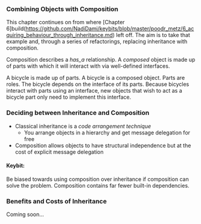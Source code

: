 ### Combining Objects with Composition

This chapter continues on from where [Chapter 6]build(https://github.com/NadiDami/keybits/blob/master/poodr_metz/6_acquiring_behaviour_through_inheritance.md) left off. The aim is to take that example and, through a series of refactorings, replacing inheritance with composition.

Composition describes a *has_a* relationship. A *composed* object is made up of parts with which it will interact with via well-defined interfaces.

A bicycle is made up of parts. A bicycle is a composed object. Parts are roles. The bicycle depends on the interface of its parts. Because bicycles interact with parts using an interface, new objects that wish to act as a bicycle part only need to implement this interface.

### Deciding between Inheritance and Composition

* Classical inheritance is a *code arrangement technique*
  * You arrange objects in a hierarchy and get message delegation for free
* Composition allows objects to have structural independence but at the cost of explicit message delegation

#### Keybit:
Be biased towards using composition over inheritance if composition can solve the problem. Composition contains far fewer built-in dependencies.


### Benefits and Costs of Inheritance

Coming soon...
